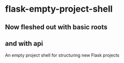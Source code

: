 # flask-empty-project-shell

## Now fleshed out with basic roots
## and with api
An empty project shell for structuring new Flask projects
